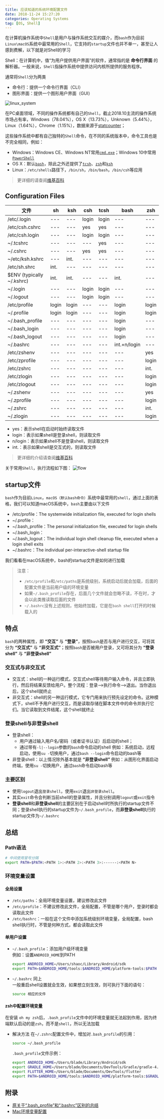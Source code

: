 ```yaml
---
title: 应该知道的系统环境配置文件
date: 2018-11-24 15:27:20
categories: Operating Systems
tag: [OS, Shell]
---
```


在计算机操作系统中`Shell`是用户与操作系统交互的媒介，而`bash`作为目前`Linux\macOS`系统中最常用的`Shell`，它支持的`startup`文件也并不单一，甚至让人感到费解，以下就是对Shell的学习

Shell：在计算机中，值“为用户提供用户界面”的软件，通常指的是 **命令行界面** 的解析器。一般来说，`Shell`指操作系统中提供访问内核所提供的服务程序。

通常将`Shell`分为两类
* 命令行：提供一个命令行界面（CLI）
* 图形界面：提供一个图形用户界面（GUI）

![linux_system](https://upload.wikimedia.org/wikipedia/commons/thumb/b/be/The_general_structure_of_a_Linux_system.jpeg/250px-The_general_structure_of_a_Linux_system.jpeg)

在PC桌面领域，不同的操作系统都有自己的`Shell`，截止2018.10主流的操作系统市场占有率，Windows（78.04%），OS X（13.73%），Unknown（5.44%），Linux（1.64%），Chrome（1.15%），数据来源于[statcounter](http://gs.statcounter.com/os-market-share/desktop/worldwide/#monthly-201710-201810)；

这些操作系统中都有自己独特的`Shell`命令，在不同的系统版本中，命令工具也是不完全相同，例如：
* Windows：Windows CE、Windows NT常用[`cmd.exe`](https://en.wikipedia.org/wiki/Cmd.exe)；Windows 10中常用[`PowerShell`](https://zh.wikipedia.org/wiki/Windows_PowerShell)
* OS X：默认[`bash`](https://zh.wikipedia.org/wiki/Bash)，除此之外还提供了[`tcsh`](https://zh.wikipedia.org/wiki/Tcsh)、[`zsh`](https://zh.wikipedia.org/wiki/Z_shell)和[`ksh`](https://zh.wikipedia.org/wiki/Korn_shell)
* Linux：`/etc/shells`路径下，`/bin/sh`，`/bin/bash`，`/bin/csh`等应用
> 更详细的请查阅[维基百科](https://zh.wikipedia.org/wiki/%E6%AE%BC%E5%B1%A4#%E5%91%BD%E4%BB%A4%E8%A1%8C%E7%95%8C%E9%9D%A2%EF%BC%88CLI%EF%BC%89%E6%AE%BC%E5%B1%A4)

## Configuration Files
|    文件    | sh | ksh | csh | tcsh | bash | zsh |
| --------- | --- | --- | --- | --- | --- | --- |
| /etc/.login               |  --- | --- | login | login | --- | --- |
| /etc/csh.cshrc            |  --- | --- | yes | yes | --- | --- |
| /etc/csh.login            |  --- | --- | login | login | --- | --- |
| ~/.tcshrc                 |  --- | --- | --- | yes | --- | --- |
| ~/.cshrc                  |  --- | --- | yes | yes | --- | --- |
| ~/etc/ksh.kshrc           |  --- | int. | --- | --- | --- | --- |
| /etc/sh.shrc              |  int. | --- | --- | --- | --- | --- |
| $ENV (typically ~/.kshrc) |  int. | int. | --- | --- | int. | --- |
| ~/.login                  |  --- | --- | login | login | --- | --- |
| ~/.logout                 |  --- | --- | login | login | --- | --- |
| /etc/profile              |  login | login | --- | --- | login | login |
| ~/.profile                |  login | login | --- | --- | login | login |
| ~/.bash_profile           |  --- | --- | --- | --- | login | --- |
| ~/.bash_login             |  --- | --- | --- | --- | login | --- |
| ~/.bash_logout            |  --- | --- | --- | --- | login | --- |
| ~/.bashrc                 |  --- | --- | --- | --- | int.+n/login | --- |
| /etc/zshenv               |  --- | --- | --- | --- | --- | yes |
| /etc/zprofile             |  --- | --- | --- | --- | --- | login |
| /etc/zshrc                |  --- | --- | --- | --- | --- | int. |
| /etc/zlogin               |  --- | --- | --- | --- | --- | login |
| /etc/zlogout              |  --- | --- | --- | --- | --- | login |
| ~/.zshenv                 |  --- | --- | --- | --- | --- | yes |
| ~/.zprofile               |  --- | --- | --- | --- | --- | login |
| ~/.zshrc                  |  --- | --- | --- | --- | --- | int. |
| ~/.zlogin                 |  --- | --- | --- | --- | --- | login |

* yes：表示shell在启动时始终读取文件
* login：表示如果shell是登录shell，则读取文件
* n/login：表示如果shell不是登录shell，则读取文件
* int.：表示如果shell是交互式的，则读取文件

>更详细的介绍请查阅[维基百科](https://en.wikipedia.org/wiki/Unix_shell#Configuration_files)

关于常用`Shell`，执行流程如下图：
![flow](https://res.cloudinary.com/incoder/image/upload/v1543141362/blog/flow.png)

## startup文件
`bash`作为目前`Linux`，`macOS（默认bash命令）`系统中最常用的`shell`，通过上面的表格，我们可以知道macOS系统中，`bash`主要由以下文件
* /etc/profile：The systemwide initialization file, executed for login shells
* ~/.profile：
* ~/.bash_profile：The personal initialization file, executed for login shells
* ~/.bash_login：
* ~/.bash_logout：The individual login shell cleanup file, executed when a login shell exits
* ~/.bashrc：The individual per-interactive-shell startup file

我们看看在macOS系统中，bash的startup文件是如何进行加载

>注意：
>* `/etc/profile`和`/etc/paths`是系统级别，系统启动后就会加载，后面的配置文件是当前用户级的环境变量
>* 如果`~/.bash_profile`存在，后面几个文件就会忽略不读，不在时，才会以此类推读取后面的文件
>* `~/.bashrc`没有上述规则，他始终加载，它是在`bash shell`打开的时候载入的

## 特点
`bash`的两种属性，即 **“交互”** 与 **“登录”**，按照`bash`是否与用户进行交互，可将其分为 **“交互式”** 与 **“非交互式”**；按照`bash`是否被用户登录，又可将其分为 **“登录shell”** 与 **“非登录shell”**

### 交互式与非交互式
* 交互式：shell的一种运行模式，交互式shell等待用户输入命令，并且立即执行，然后将结果反馈给用户。整个流程：登录——>执行命令——>退出。当你退出后，这个shell就终止
* 非交互式：shell的另一种运行模式，它专门用来执行预先设定的命令。这种模式下，shell不予用户进行交互，而是读取存储在脚本文件中的命令并执行它们。当它读取到文件结尾，这个shell就终止

### 登录shell与非登录shell
* 登录shell：
    * 用户通过输入用户名/密码（或者证书认证）后启动的shell；
    * 通过带有`-l|--login`参数的`bash`命令启动的shell
例如：系统启动，远程启动，使用`su -`切换用户，通过`bash --login`命令启动的bash等
* 非登录shell：以上情况除外基本就是 **“非登录shell”**
例如：从图形化界面启动终端，使用`su -`切换用户，通过`bash`命令启动bash等

### 主要区别
* 使用`logout`退出`登录shell`，使用`exit`退出`非登录shell`。
* 其实`exit`命令会判断当前shell的登录属性，并且分别调用`logout`或`exit`指令
* **登录shell**和**非登录shell**的主要区别在于启动shell时所执行的startup文件不同；登录shell执行的startup文件为`~/.bash_profile`，而**非登录shell**执行的startup文件为`~/.bashrc`

## 总结

### Path语法
```bash
# 中间使用冒号分隔
export PATH=$PATH:<PATH 1>:<PATH 2>:<PATH 3>:------:<PATH N>
```

### 环境变量设置

#### 全局设置
* `/etc/paths`：全局环境变量设置，建议修改此文件
* `/etc/profile`：不建议修改此文件，全局配置，不管是哪个用户，登录时都会读取此文件
* `/etc/bashrc`：一般在这个文件中添加系统级别环境变量，全局配置，bash shell执行时，不管是何种方式，都会读取此文件

#### 单用户设置
* `~/.bash_profile`：添加用户级环境变量  
例如：设置`ANDROID_HOME`到PATH
    ```bash
    export ANDROID_HOME=/Users/shaoc/Library/Android/sdk
    export PATH=$ANDROID_HOME/tools:$ANDROID_HOME/platform-tools:$PATH
    ```
* `~/.bashrc` 同上  
一般重启shell设置就会生效，如果想立刻生效，则可执行下面的语句：
    ```bash
    source 相应的文件
    ```

#### zsh中配置环境变量
在安装 `oh my zsh`后，`.bash_profile`文件中的环境变量就无法起到作用，因为终端默认启动的是`zsh`，而不是`shell`，所以无法加载

* 解决方法
在`~/.zshrc`配置文件中，增加对`.bash_profile`的引用：
    ```bash
    source ~/.bash_profile
    ```

    `.bash_profile`文件示例：  
    ```bash
    export ANDROID_HOME=/Users/blade/Library/Android/sdk
    export GRADLE_HOME=/Users/blade/Documents/DevTools/Gradle/gradle-4.6
    export FLUTTER_HOME=/Users/blade/Documents/DevTools/flutter
    export PATH=$ANDROID_HOME/tools:$ANDROID_HOME/platform-tools:$GRADLE_HOME/bin:$FLUTTER_HOME/bin:$PATH
    ```

## 附录
* [原关于“.bash_profile”和“.bashrc”区别的总结](https://blog.csdn.net/sch0120/article/details/70256318)
* [Mac环境变量配置](https://hao5743.github.io/2017/06/28/2017-06-28/)